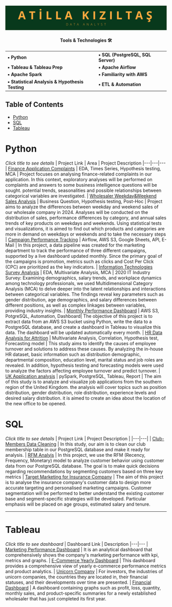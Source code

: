![image](https://github.com/AtilaKzlts/IT-Survey/blob/main/assets/pics/readme.png)

<div align="center">
  <h4>Tools & Technologies 🛠 </h4>
  <table>
    <tr>
      <td><b>▪ Python</b></td>
      <td><b>▪ SQL (PostgreSQL, SQL Server)</b></td>
    </tr>
    <tr>
      <td><b>▪ Tableau & Tableau Prep</b></td>
      <td><b>▪ Apache Airflow</b></td>
    </tr>
    <tr>
      <td><b>▪ Apache Spark</b></td>
      <td><b>▪ Familiarity with AWS</b></td>
    </tr>
    <tr>
      <td><b>▪ Statistical Analysis & Hypothesis Testing</b></td>
      <td><b>▪ ETL & Automation</b></td>
    </tr>
  </table>
</div>


## Table of Contents

- [Python](#python)
- [SQL](#sql)
- [Tableau](#tableau)

# Python
*Click title to see details*
| Project Link | Area | Project Description 
|---|---|---
| [Finance Application Complaints](https://github.com/AtilaKzlts/Finance-Application-Complaints) | EDA, Times Series, Hypothesis testing, MCA  |  Project focuses on analysing finance-related complaints in our application. In this context, exploratory analyses will be performed on complaints and answers to some business intelligence questions will be sought. potential trends, seasonalities and possible relationships between categorical variables are investigated.
| [Wholesaler Weekday&Weekend Sales Analysis](https://github.com/AtilaKzlts/Wholesaler-Analysis) | Business Question, Hypothesis testing, Post-Hoc  |  Project aims to analyze the differences between weekday and weekend sales of our wholesale company in 2024. Analyses will be conducted on the distribution of sales, performance differences by category, and annual sales trends of key products on weekdays and weekends. Using statistical tests and visualizations, it is aimed to find out which products and categories are more in demand on weekdays or weekends and to take the necessary steps
| [Campaign Performance Tracking](https://github.com/AtilaKzlts/Airflow-Campaign) | Airflow, AWS S3, Google Sheets, API, E-Mail | In this project, a data pipeline was created for the marketing department to track the performance of three different campaigns, supported by a live dashboard updated monthly. Since the primary goal of the campaigns is promotion, metrics such as clicks and Cost Per Click (CPC) are prioritized as the key indicators.
| [Information Technologies Survey Analysis](https://github.com/AtilaKzlts/IT-Survey) |  EDA,  Multivariate Analysis, MCA |  2020 IT Industry Survey: Examining demographics, salary trends, and workplace dynamics among technology professionals, we used Multidimensional Category Analysis (MCA) to delve deeper into the latent relationships and interactions between categorical variables. The findings reveal key parameters such as gender distribution, age demographics, and salary differences between different positions, as well as complex linkages between variables, providing industry insights. 
| [Monthly Performance Dashboard](https://github.com/AtilaKzlts/Call-Center-Automation) | AWS S3, PotgreSQL, Automation, Dashboard|  The objective of this project is to extract data from an AWS S3 bucket using Python, write the data to a PostgreSQL database, and create a dashboard in Tableau to visualize this data. The dashboard will be updated automatically every month.
| [HR Data Analysis for Attrition](https://github.com/AtilaKzlts/HR-Data-Analysis-Forecasting-for-Attrition) | Multivariate Analysis, Correlation, Hypothesis test, Forecasting model |  This study aims to identify the causes of employee turnover and solutions to address these causes. By analyzing the in-house HR dataset, basic information such as distribution demographic, departmental composition, education level, marital status and job roles are revealed. In addition, hypothesis testing and forecasting models were used to analyze the factors affecting employee turnover and predict turnover.
| [UK Application analysis](https://github.com/AtilaKzlts/Application-Analyis) | pySpark, PostgreSQL, Tableau, Report  |  The aim of this study is to analyze and visualize job applications from the southern region of the United Kingdom. the analysis will cover topics such as position distribution, gender distribution, role distribution, experience levels and desired salary distribution. it is aimed to create an idea about the location of the new office to be opened.

# SQL
*Click title to see details*
| Project Link | Project Description | 
|---|---|
| [Club-Members Data Cleaning](https://github.com/AtilaKzlts/SQL-Cleaner/tree/main) |  In this study, our aim is to clean our club membership table in our PostgreSQL database and make it ready for analysis.
| [RFM Analyis](https://github.com/AtilaKzlts/RFM-SQL) |  In this project, we use the RFM (Recency, Frequency, Monetary) model to analyze customer behavior using customer data from our PostgreSQL database. The goal is to make quick decisions regarding recommendations by segmenting customers based on three key metrics
| [Target Marketing for Insurance Company](https://github.com/AtilaKzlts/Target-Marketing)  |  The aim of this project is to analyse the insurance company's customer data to design more accurate targeting and personalised marketing campaigns. Customer segmentation will be performed to better understand the existing customer base and segment-specific strategies will be developed. Particular emphasis will be placed on age groups, estimated salary and tenure.

***

# Tableau
*Click title to see dashboard*
| Dashboard Link |  Description 
|---|---
| [Marketing Performance Dashboard](https://public.tableau.com/app/profile/atilla.kiziltas/viz/MarketingPerformance_17402349899520/Dashboard2) |  It is an analytical dashboard that comprehensively shows the company's marketing performance with kpi, metrics and graphs.
| [E-Commerce Yearly Dashboard](https://public.tableau.com/app/profile/atilla.kiziltas/viz/e-commerce_17078405040010/Dashboard1) | This dashboard provides a comprehensive view of yearly e-commerce performance metrics and product analytics. 
| [Unicorn Company](https://public.tableau.com/app/profile/atilla.kiziltas/viz/The_Unicorns/Dashboard1) |  For investors, the industries of unicorn companies, the countries they are located in, their financial statuses, and their developments over time are presented.
| [Financial Dashboard](https://public.tableau.com/app/profile/atilla.kiziltas/viz/financial_sum/en_yen) |  A dashboard containing graphs such as profit, loss, quantity, monthly sales, and product-specific summaries for a newly established wholesaler that has just completed its first year.


